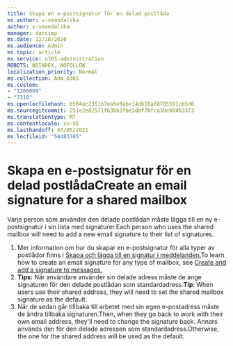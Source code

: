 ```yaml
---
title: Skapa en e-postsignatur för en delad postlåda
ms.author: v-smandalika
author: v-smandalika
manager: dansimp
ms.date: 12/18/2020
ms.audience: Admin
ms.topic: article
ms.service: o365-administration
ROBOTS: NOINDEX, NOFOLLOW
localization_priority: Normal
ms.collection: Adm_O365
ms.custom:
- "1200009"
- "7310"
ms.openlocfilehash: b584ac2351b7ea6e0abe14db18af8785591cb5d6
ms.sourcegitcommit: 251e2e82571fb3bb1fbe3dbf7bfca30e004b3373
ms.translationtype: MT
ms.contentlocale: sv-SE
ms.lasthandoff: 03/05/2021
ms.locfileid: "50483765"
---
```

# <a name="create-an-email-signature-for-a-shared-mailbox"></a><span data-ttu-id="47d9b-102">Skapa en e-postsignatur för en delad postlåda</span><span class="sxs-lookup"><span data-stu-id="47d9b-102">Create an email signature for a shared mailbox</span></span>

<span data-ttu-id="47d9b-103">Varje person som använder den delade postlådan måste lägga till en ny e-postsignatur i sin lista med signaturer.</span><span class="sxs-lookup"><span data-stu-id="47d9b-103">Each person who uses the shared mailbox will need to add a new email signature to their list of signatures.</span></span>

1. <span data-ttu-id="47d9b-104">Mer information om hur du skapar en e-postsignatur för alla typer av postlådor finns i [Skapa och lägga till en signatur i meddelanden.](https://support.office.com/article/8ee5d4f4-68fd-464a-a1c1-0e1c80bb27f2)</span><span class="sxs-lookup"><span data-stu-id="47d9b-104">To learn how to create an email signature for any type of mailbox, see [Create and add a signature to messages.](https://support.office.com/article/8ee5d4f4-68fd-464a-a1c1-0e1c80bb27f2)</span></span>
2. <span data-ttu-id="47d9b-105">**Tips:** När användare använder sin delade adress måste de ange signaturen för den delade postlådan som standardadress.</span><span class="sxs-lookup"><span data-stu-id="47d9b-105">**Tip**: When users use their shared address, they will need to set the shared mailbox signature as the default.</span></span>
3. <span data-ttu-id="47d9b-106">När de sedan går tillbaka till arbetet med sin egen e-postadress måste de ändra tillbaka signaturen.</span><span class="sxs-lookup"><span data-stu-id="47d9b-106">Then, when they go back to work with their own email address, they'll need to change the signature back.</span></span> <span data-ttu-id="47d9b-107">Annars används den för den delade adressen som standardadress.</span><span class="sxs-lookup"><span data-stu-id="47d9b-107">Otherwise, the one for the shared address will be used as the default.</span></span>